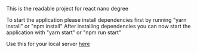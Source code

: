 This is the readable project for react nano degree

To start the application please install dependencies first by running "yarn install" or "npm install"
After installing dependencies you can now start the application with "yarn start" or "npm run start"

Use this for your local server [here](https://github.com/vanclp/reactnd-project-readable-starter)
